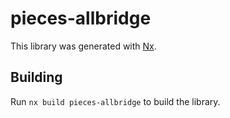# pieces-allbridge

This library was generated with [Nx](https://nx.dev).

## Building

Run `nx build pieces-allbridge` to build the library.
